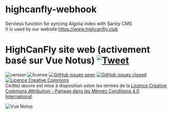 # highcanfly-webhook
Servless function for syncing Algolia index with Sanity CMS  
It is used by our website https://www.highcanfly.club  

# HighCanFly site web (activement basé sur Vue Notus) <a href="https://twitter.com/HighCanFlyClub" target="_blank">![Tweet](https://img.shields.io/twitter/url/http/shields.io.svg?style=social&logo=twitter)</a>

![version](https://img.shields.io/badge/version-1.0.0-blue.svg) ![license](https://img.shields.io/badge/license-GPLv3-red.svg) <a href="https://github.com/eltorio/vue-highcanfly/issues?q=is%3Aopen+is%3Aissue" target="_blank">![GitHub issues open](https://img.shields.io/github/issues/eltorio/vue-highcanfly.svg)</a> <a href="https://github.com/eltorio/vue-highcanfly/issues?q=is%3Aissue+is%3Aclosed" target="_blank">![GitHub issues closed](https://img.shields.io/github/issues-closed-raw/eltorio/vue-highcanfly.svg)</a>
 <a rel="license" href="http://creativecommons.org/licenses/by-sa/4.0/"><img alt="Licence Creative Commons" style="border-width:0" src="https://i.creativecommons.org/l/by-sa/4.0/88x31.png" /></a><br />Ce(tte) œuvre est mise à disposition selon les termes de la <a rel="license" href="http://creativecommons.org/licenses/by-sa/4.0/">Licence Creative Commons Attribution -  Partage dans les Mêmes Conditions 4.0 International</a>.

![Vue Notus](https://repository-images.githubusercontent.com/448899125/ce3dc56f-2f1e-49dc-83d3-c6297308bf46?raw=true)

